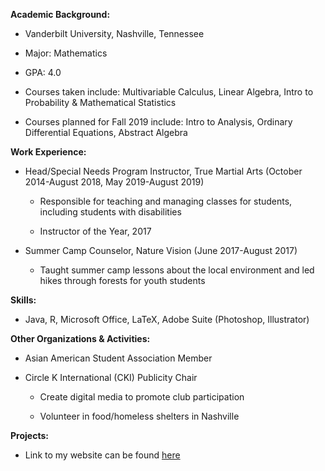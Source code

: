 **Academic Background:**

-   Vanderbilt University, Nashville, Tennessee

-   Major: Mathematics

-   GPA: 4.0

-   Courses taken include: Multivariable Calculus, Linear Algebra, Intro
    to Probability & Mathematical Statistics

-   Courses planned for Fall 2019 include: Intro to Analysis, Ordinary
    Differential Equations, Abstract Algebra

**Work Experience:**

-   Head/Special Needs Program Instructor, True Martial Arts (October
    2014-August 2018, May 2019-August 2019)

    -   Responsible for teaching and managing classes for students,
        including students with disabilities

    -   Instructor of the Year, 2017

-   Summer Camp Counselor, Nature Vision (June 2017-August 2017)

    -   Taught summer camp lessons about the local environment and led
        hikes through forests for youth students

**Skills:**

-   Java, R, Microsoft Office, LaTeX, Adobe Suite (Photoshop,
    Illustrator)

**Other Organizations & Activities:**

-   Asian American Student Association Member

-   Circle K International (CKI) Publicity Chair

    -   Create digital media to promote club participation

    -   Volunteer in food/homeless shelters in Nashville

**Projects:**

-   Link to my website can be found [here](https://jeffreycheng3421.github.io/)


